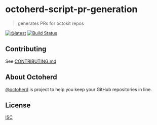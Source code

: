 # octoherd-script-pr-generation

> generates PRs for octokit repos

[![@latest](https://img.shields.io/npm/v/octoherd-script-pr-generation.svg)](https://www.npmjs.com/package/octoherd-script-pr-generation)
[![Build Status](https://github.com/nickfloyd/octoherd-script-pr-generation/workflows/Test/badge.svg)](https://github.com/nickfloyd/octoherd-script-pr-generation/actions?query=workflow%3ATest+branch%3Amain)

## Contributing

See [CONTRIBUTING.md](CONTRIBUTING.md)

## About Octoherd

[@octoherd](https://github.com/octoherd/) is project to help you keep your GitHub repositories in line.

## License

[ISC](LICENSE.md)

